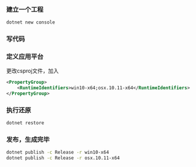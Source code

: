### 建立一个工程
```bash
dotnet new console
```

### 写代码

### 定义应用平台

更改csproj文件，加入
```xml
<PropertyGroup>
    <RuntimeIdentifiers>win10-x64;osx.10.11-x64</RuntimeIdentifiers>
</PropertyGroup>
```

### 执行还原
```bash
dotnet restore
```

### 发布，生成完毕
```bash
dotnet publish -c Release -r win10-x64
dotnet publish -c Release -r osx.10.11-x64
```
